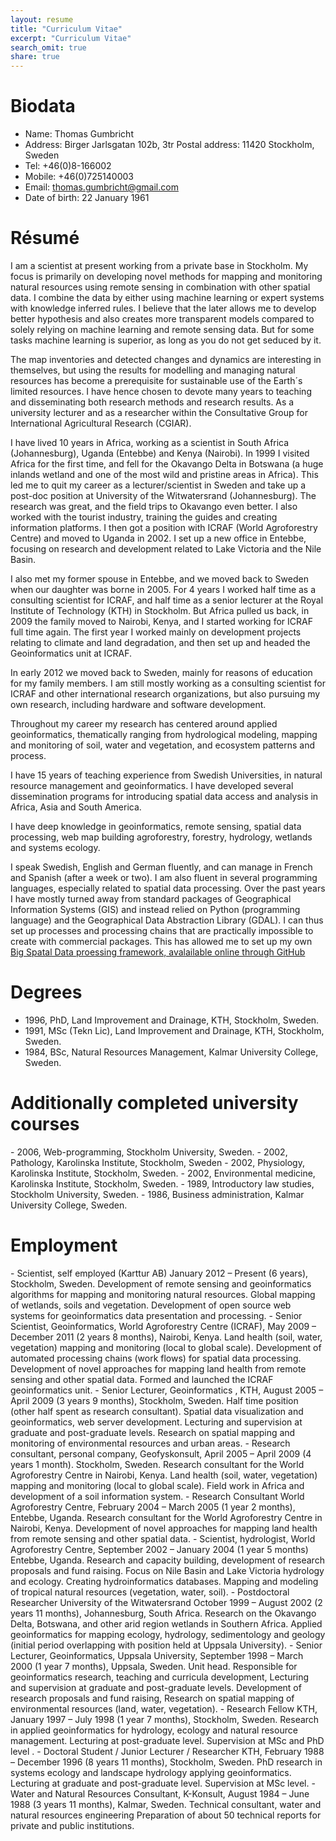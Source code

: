 ```yaml
---
layout: resume
title: "Curriculum Vitae"
excerpt: "Curriculum Vitae"
search_omit: true
share: true
---
```


<h1 class='foot-description'>Biodata</h1>

- Name: Thomas Gumbricht
- Address: Birger Jarlsgatan 102b, 3tr Postal address: 11420 Stockholm, Sweden
- Tel: +46(0)8-166002
- Mobile: +46(0)725140003
- Email: thomas.gumbricht@gmail.com
- Date of birth: 22 January 1961

<h1 class='foot-description'>Résumé</h1>

I am a scientist at present working from a private base in Stockholm. My focus is primarily on developing novel methods for mapping and monitoring natural resources using remote sensing in combination with other spatial data. I combine the data by either using machine learning or expert systems with knowledge inferred rules. I believe that the later allows me to develop better hypothesis and also creates more transparent models compared to solely relying on machine learning and remote sensing data. But for some tasks machine learning is superior, as long as you do not get seduced by it.

The map inventories and detected changes and dynamics are interesting in themselves, but using the results for modelling and managing natural resources has become a prerequisite for sustainable use of the Earth´s limited resources. I have hence chosen to devote many years to teaching and disseminating both research methods and research results. As a university lecturer and as a researcher within the Consultative Group for International Agricultural Research (CGIAR).

I have lived 10 years in Africa, working as a scientist in South Africa (Johannesburg), Uganda (Entebbe) and Kenya (Nairobi). In 1999 I visited Africa for the first time, and fell for the Okavango Delta in Botswana (a huge inlands wetland and one of the most wild and pristine areas in Africa). This led me to quit my career as a lecturer/scientist in Sweden and take up a post-doc position at University of the Witwatersrand (Johannesburg). The research was great, and the field trips to Okavango even better. I also worked with the tourist industry, training the guides and creating information platforms. I then got a position with ICRAF (World Agroforestry Centre) and moved to Uganda in 2002. I set up a new office in Entebbe, focusing on research and development related to Lake Victoria and the Nile Basin.

I also met my former spouse in Entebbe, and we moved back to Sweden when our daughter was borne in 2005. For 4 years I worked half time as a consulting scientist for ICRAF, and half time as a senior lecturer at the Royal Institute of Technology (KTH) in Stockholm. But Africa pulled us back, in 2009 the family moved to Nairobi, Kenya, and I started working for ICRAF full time again. The first year I worked mainly on development projects relating to climate and land degradation, and then set up and headed the Geoinformatics unit at ICRAF.

In early 2012 we moved back to Sweden, mainly for reasons of education for my family members. I am still mostly working as a consulting scientist for ICRAF and other international research organizations, but also pursuing my own research, including hardware and software development.

Throughout my career my research has centered around applied geoinformatics, thematically ranging from hydrological modeling, mapping and monitoring of soil, water and vegetation, and ecosystem patterns and process.

I have 15 years of teaching experience from Swedish Universities, in natural resource management and geoinformatics. I have developed several dissemination programs for introducing spatial data access and analysis in Africa, Asia and South America.

I have deep knowledge in geoinformatics, remote sensing, spatial data processing, web map building agroforestry, forestry, hydrology, wetlands and systems ecology.

I speak Swedish, English and German fluently, and can manage in French and Spanish (after a week or two). I am also fluent in several programming languages, especially related to spatial data processing. Over the past years I have mostly turned away from standard packages of Geographical Information Systems (GIS) and instead relied on Python (programming language) and the Geographical Data Abstraction Library (GDAL). I can thus set up processes and processing chains that are practically impossible to create with commercial packages. This has allowed me to set up my own [Big Spatal Data proessing framework, avalailable online through GitHub](https://karttur.github.io/geoimagine/)

<h1 class='foot-description'>Degrees</h1>

- 1996, PhD, Land Improvement and Drainage, KTH, Stockholm, Sweden.
- 1991, MSc (Tekn Lic), Land Improvement and Drainage, KTH, Stockholm, Sweden.
- 1984, BSc, Natural Resources Management, Kalmar University College, Sweden.

<h1 class='foot-description'>Additionally completed university courses</h1>
- 2006, Web-programming, Stockholm University, Sweden.
- 2002, Pathology, Karolinska Institute, Stockholm, Sweden
- 2002, Physiology, Karolinska Institute, Stockholm, Sweden.
- 2002, Environmental medicine, Karolinska Institute, Stockholm, Sweden.
- 1989, Introductory law studies, Stockholm University, Sweden.
- 1986, Business administration, Kalmar University College, Sweden.


<h1 class='foot-description'>Employment</h1>
- Scientist, self employed (Karttur AB) January 2012 – Present (6 years), Stockholm, Sweden. Development of remote sensing and geoinformatics algorithms for mapping and monitoring natural resources. Global mapping of wetlands, soils and vegetation. Development of open source web systems for geoinformatics data presentation and processing.
- Senior Scientist, Geoinformatics, World Agroforestry Centre (ICRAF), May 2009 – December 2011 (2 years 8 months), Nairobi, Kenya. Land health (soil, water, vegetation) mapping and monitoring (local to global scale). Development of automated processing chains (work flows) for spatial data processing. Development of novel approaches for mapping land health from remote sensing and other spatial data. Formed and launched the ICRAF geoinformatics unit.
- Senior Lecturer, Geoinformatics , KTH, August 2005 – April 2009 (3 years 9 months), Stockholm, Sweden. Half time position (other half spent as research consultant). Spatial data visualization and geoinformatics, web server development. Lecturing and supervision at graduate and post-graduate levels. Research on spatial mapping and monitoring of environmental resources and urban areas.
- Research consultant, personal company, Geofyskonsult, April 2005 – April 2009 (4 years 1 month). Stockholm, Sweden. Research consultant for the World Agroforestry Centre in Nairobi, Kenya. Land health (soil, water, vegetation) mapping and monitoring (local to global scale). Field work in Africa and development of a soil information system.
-  Research Consultant World Agroforestry Centre, February 2004 – March 2005 (1 year 2 months), Entebbe, Uganda. Research consultant for the World Agroforestry Centre in Nairobi, Kenya. Development of novel approaches for mapping land health from remote sensing and other spatial data.
- Scientist, hydrologist, World Agroforestry Centre, September 2002 – January 2004 (1 year 5 months) Entebbe, Uganda. Research and capacity building, development of research proposals and fund raising. Focus on Nile Basin and Lake Victoria hydrology and ecology.   Creating hydroinformatics databases. Mapping and modeling of tropical natural resources (vegetation, water, soil).
- Postdoctoral Researcher University of the Witwatersrand October 1999 – August 2002 (2 years 11 months), Johannesburg, South Africa. Research on the Okavango Delta, Botswana, and other arid region wetlands in Southern Africa. Applied geoinformatics for mapping ecology, hydrology, sedimentology and geology (initial period overlapping with position held at Uppsala University).
- Senior Lecturer, Geoinformatics, Uppsala University, September 1998 – March 2000 (1 year 7 months), Uppsala, Sweden. Unit head. Responsible for geoinformatics research, teaching and curricula development, Lecturing and supervision at graduate and post-graduate levels. Development of research proposals and fund raising, Research on spatial mapping of environmental resources (land, water, vegetation).
-  Research Fellow KTH, January 1997 – July 1998 (1 year 7 months), Stockholm, Sweden. Research in applied geoinformatics for hydrology, ecology and natural resource management. Lecturing at post-graduate level. Supervision at MSc and PhD level .
- Doctoral Student / Junior Lecturer / Researcher KTH, February 1988 – December 1996 (8 years 11 months), Stockholm, Sweden. PhD research in systems ecology and landscape hydrology applying geoinformatics. Lecturing at graduate and post-graduate level. Supervision at MSc level.
- Water and Natural Resources Consultant, K-Konsult, August 1984 – June 1988 (3 years 11 months), Kalmar, Sweden. Technical consultant, water and natural resources engineering  Preparation of about 50 technical reports for private and public institutions.
